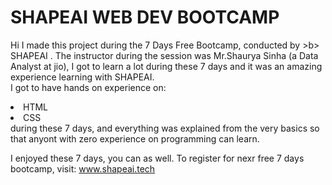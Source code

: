 # SHAPEAI WEB DEV BOOTCAMP
Hi I made this project during the 7 Days Free Bootcamp, conducted by >b> SHAPEAI </b>.
The instructor during the session was Mr.Shaurya Sinha (a Data Analyst at jio), I got to learn a lot during these 7 days and it was an amazing experience  learning with SHAPEAI.<br> I got to have hands on experience on:
<li>HTML
<li>CSS
<br>during these 7 days, and everything was explained from the very basics so that anyont with zero experience on programming can learn.
  
  I enjoyed these 7 days, you can as well. To register for nexr free 7 days bootcamp, visit: www.shapeai.tech
